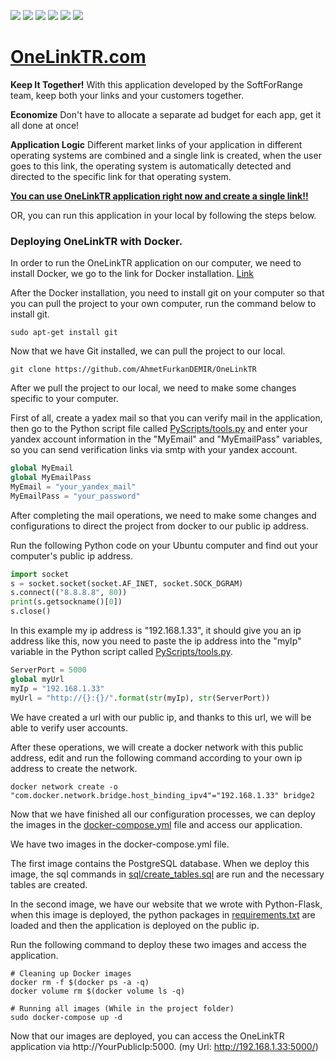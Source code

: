 ![](https://img.shields.io/badge/Python-FFD43B?style=for-the-badge&logo=python&logoColor=blue) ![](https://img.shields.io/badge/Flask-000000?style=for-the-badge&logo=flask&logoColor=white) ![](https://img.shields.io/badge/PostgreSQL-316192?style=for-the-badge&logo=postgresql&logoColor=white) ![](https://img.shields.io/badge/Docker-2CA5E0?style=for-the-badge&logo=docker&logoColor=white) ![](https://img.shields.io/badge/Oracle-F80000?style=for-the-badge&logo=oracle&logoColor=black) ![](https://img.shields.io/badge/Ubuntu-E95420?style=for-the-badge&logo=ubuntu&logoColor=white)

# [OneLinkTR.com](https://onelinktr.com/)

**Keep It Together!**
With this application developed by the SoftForRange team, keep both your links and your customers together.

**Economize**
Don't have to allocate a separate ad budget for each app, get it all done at once!

**Application Logic**
Different market links of your application in different operating systems are combined and a single link is created, when the user goes to this link, the operating system is automatically detected and directed to the specific link for that operating system.

[**You can use OneLinkTR application right now and create a single link!!**](https://onelinktr.com/)

OR, you can run this application in your local by following the steps below.

### Deploying OneLinkTR with Docker.

In order to run the OneLinkTR application on our computer, we need to install Docker, we go to the link for Docker installation. [Link](https://docs.docker.com/engine/install/ubuntu/)

After the Docker installation, you need to install git on your computer so that you can pull the project to your own computer, run the command below to install git.

```terminal
sudo apt-get install git
```

Now that we have Git installed, we can pull the project to our local.

```terminal
git clone https://github.com/AhmetFurkanDEMIR/OneLinkTR
```

After we pull the project to our local, we need to make some changes specific to your computer. 

First of all, create a yadex mail so that you can verify mail in the application, then go to the Python script file called [PyScripts/tools.py](/PyScripts/tools.py) and enter your yandex account information in the "MyEmail" and "MyEmailPass" variables, so you can send verification links via smtp with your yandex account.

```python
global MyEmail
global MyEmailPass
MyEmail = "your_yandex_mail"
MyEmailPass = "your_password"
```

After completing the mail operations, we need to make some changes and configurations to direct the project from docker to our public ip address.

Run the following Python code on your Ubuntu computer and find out your computer's public ip address.

```python
import socket
s = socket.socket(socket.AF_INET, socket.SOCK_DGRAM)
s.connect(("8.8.8.8", 80))
print(s.getsockname()[0])
s.close()
```

In this example my ip address is "192.168.1.33", it should give you an ip address like this, now you need to paste the ip address into the "myIp" variable in the Python script called [PyScripts/tools.py](/PyScripts/tools.py).

```python
ServerPort = 5000
global myUrl
myIp = "192.168.1.33"
myUrl = "http://{}:{}/".format(str(myIp), str(ServerPort))
```

We have created a url with our public ip, and thanks to this url, we will be able to verify user accounts. 

After these operations, we will create a docker network with this public address, edit and run the following command according to your own ip address to create the network.

```terminal
docker network create -o "com.docker.network.bridge.host_binding_ipv4"="192.168.1.33" bridge2
```

Now that we have finished all our configuration processes, we can deploy the images in the [docker-compose.yml](/docker-compose.yml) file and access our application.

We have two images in the docker-compose.yml file.

The first image contains the PostgreSQL database. When we deploy this image, the sql commands in [sql/create_tables.sql](/sql/create_tables.sql) are run and the necessary tables are created.

In the second image, we have our website that we wrote with Python-Flask, when this image is deployed, the python packages in [requirements.txt](/requirements.txt) are loaded and then the application is deployed on the public ip.

Run the following command to deploy these two images and access the application.

```terminal
# Cleaning up Docker images
docker rm -f $(docker ps -a -q)
docker volume rm $(docker volume ls -q)

# Running all images (While in the project folder)
sudo docker-compose up -d
```

Now that our images are deployed, you can access the OneLinkTR application via http://YourPublicIp:5000. (my Url: http://192.168.1.33:5000/)




